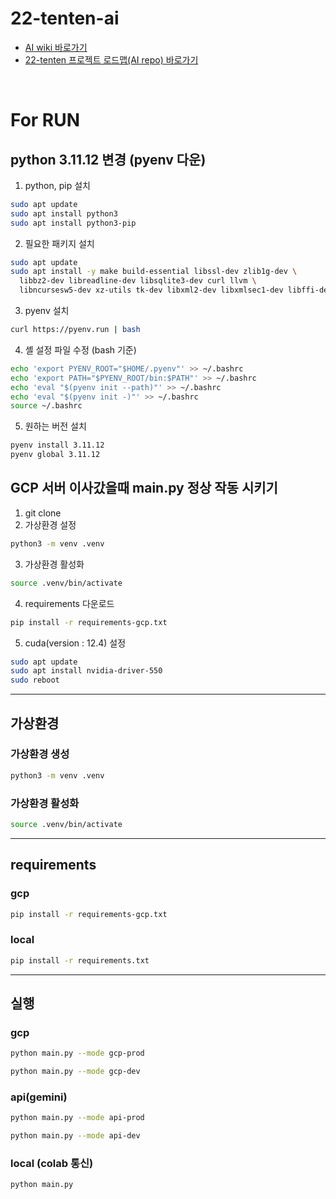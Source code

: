 # 22-tenten-ai
- [AI wiki 바로가기](https://github.com/100-hours-a-week/22-tenten-wiki/wiki/AI-wiki)
- [22-tenten 프로젝트 로드맵(AI repo) 바로가기](https://github.com/orgs/100-hours-a-week/projects/202/views/2?filterQuery=repo%3A100-hours-a-week%2F22-tenten-ai)


<br/>

# For RUN
## python 3.11.12 변경 (pyenv 다운)
1. python, pip 설치
```bash
sudo apt update
sudo apt install python3
sudo apt install python3-pip
```
2. 필요한 패키지 설치
```bash
sudo apt update
sudo apt install -y make build-essential libssl-dev zlib1g-dev \
  libbz2-dev libreadline-dev libsqlite3-dev curl llvm \
  libncursesw5-dev xz-utils tk-dev libxml2-dev libxmlsec1-dev libffi-dev liblzma-dev
```
3. pyenv 설치
```bash
curl https://pyenv.run | bash
```
4. 셸 설정 파일 수정 (bash 기준)
```bash
echo 'export PYENV_ROOT="$HOME/.pyenv"' >> ~/.bashrc
echo 'export PATH="$PYENV_ROOT/bin:$PATH"' >> ~/.bashrc
echo 'eval "$(pyenv init --path)"' >> ~/.bashrc
echo 'eval "$(pyenv init -)"' >> ~/.bashrc
source ~/.bashrc
```
5. 원하는 버전 설치
```bash
pyenv install 3.11.12
pyenv global 3.11.12
```

## GCP 서버 이사갔을때 main.py 정상 작동 시키기
1. git clone
2. 가상환경 설정
```bash
python3 -m venv .venv
```
3. 가상환경 활성화
```bash
source .venv/bin/activate
```
4. requirements 다운로드
```bash
pip install -r requirements-gcp.txt
```
5. cuda(version : 12.4) 설정
```bash
sudo apt update
sudo apt install nvidia-driver-550
sudo reboot
```
---
## 가상환경 
### 가상환경 생성
```bash
python3 -m venv .venv
```
### 가상환경 활성화
```bash
source .venv/bin/activate
```
---
## requirements
### gcp
```bash
pip install -r requirements-gcp.txt
```
### local
```bash
pip install -r requirements.txt
```
---
## 실행
### gcp
```bash
python main.py --mode gcp-prod
```
```bash
python main.py --mode gcp-dev
```
### api(gemini)
```bash
python main.py --mode api-prod
```
```bash
python main.py --mode api-dev
```
### local (colab 통신)
```bash
python main.py
```
